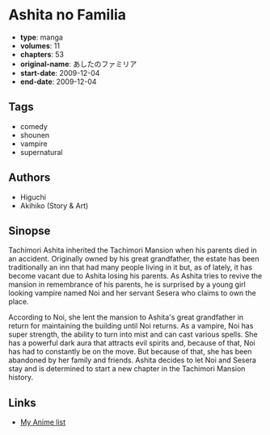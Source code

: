 # Ashita no Familia

-   **type**: manga
-   **volumes**: 11
-   **chapters**: 53
-   **original-name**: あしたのファミリア
-   **start-date**: 2009-12-04
-   **end-date**: 2009-12-04

## Tags

-   comedy
-   shounen
-   vampire
-   supernatural

## Authors

-   Higuchi
-   Akihiko (Story & Art)

## Sinopse

Tachimori Ashita inherited the Tachimori Mansion when his parents died in an accident. Originally owned by his great grandfather, the estate has been traditionally an inn that had many people living in it but, as of lately, it has become vacant due to Ashita losing his parents. As Ashita tries to revive the mansion in remembrance of his parents, he is surprised by a young girl looking vampire named Noi and her servant Sesera who claims to own the place.

According to Noi, she lent the mansion to Ashita's great grandfather in return for maintaining the building until Noi returns. As a vampire, Noi has super strength, the ability to turn into mist and can cast various spells. She has a powerful dark aura that attracts evil spirits and, because of that, Noi has had to constantly be on the move. But because of that, she has been abandoned by her family and friends. Ashita decides to let Noi and Sesera stay and is determined to start a new chapter in the Tachimori Mansion history.

## Links

-   [My Anime list](https://myanimelist.net/manga/24086/Ashita_no_Familia)
